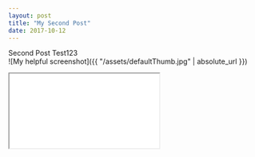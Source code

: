 ```yaml
---
layout: post
title: "My Second Post"
date: 2017-10-12
---
```



Second Post Test123
<br>
![My helpful screenshot]({{ "/assets/defaultThumb.jpg" | absolute_url }})

<iframe class="slideshow-iframe" src="{{ site.github.url }}/slides/my-pics1.html"></iframe>
